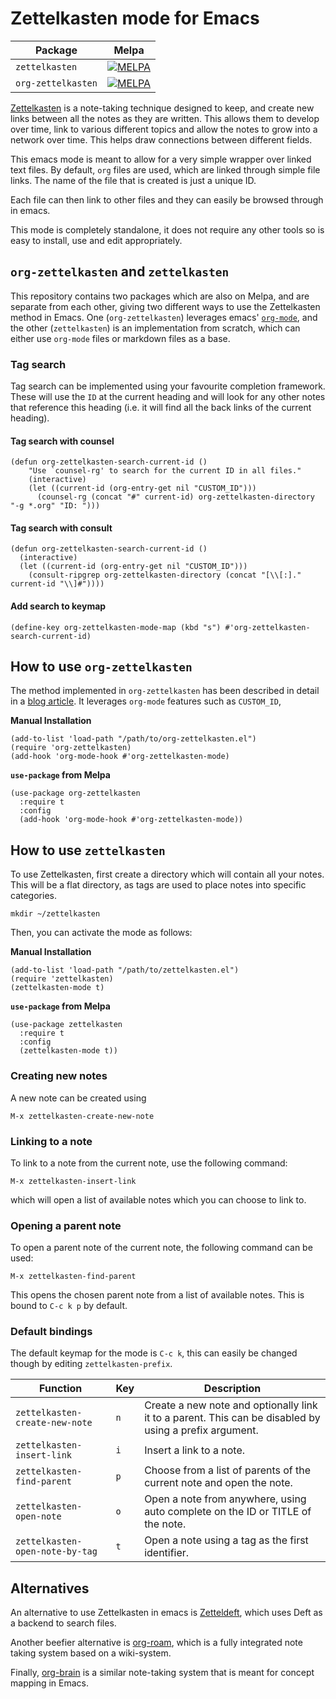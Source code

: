 # Zettelkasten mode for Emacs

| Package | Melpa |
|---|---|
| `zettelkasten` | [![MELPA](https://melpa.org/packages/zettelkasten-badge.svg)](https://melpa.org/#/zettelkasten) |
| `org-zettelkasten` | [![MELPA](https://melpa.org/packages/org-zettelkasten-badge.svg)](https://melpa.org/#/org-zettelkasten) |

[Zettelkasten](https://zettelkasten.de/) is a note-taking technique designed to keep, and create new
links between all the notes as they are written. This allows them to develop over time, link to
various different topics and allow the notes to grow into a network over time. This helps draw
connections between different fields.

This emacs mode is meant to allow for a very simple wrapper over linked text files. By default,
`org` files are used, which are linked through simple file links. The name of the file that is
created is just a unique ID.

Each file can then link to other files and they can easily be browsed through in emacs.

This mode is completely standalone, it does not require any other tools so is easy to install, use
and edit appropriately.

## `org-zettelkasten` and `zettelkasten`

This repository contains two packages which are also on Melpa, and are separate from each other,
giving two different ways to use the Zettelkasten method in Emacs.  One (`org-zettelkasten`)
leverages emacs' [`org-mode`](https://orgmode.org/), and the other (`zettelkasten`) is an
implementation from scratch, which can either use `org-mode` files or markdown files as a base.

### Tag search

Tag search can be implemented using your favourite completion framework.  These will use the `ID` at
the current heading and will look for any other notes that reference this heading (i.e. it will find
all the back links of the current heading).

#### Tag search with counsel

``` emacs-lisp
(defun org-zettelkasten-search-current-id ()
    "Use `counsel-rg' to search for the current ID in all files."
    (interactive)
    (let ((current-id (org-entry-get nil "CUSTOM_ID")))
      (counsel-rg (concat "#" current-id) org-zettelkasten-directory "-g *.org" "ID: ")))
```

#### Tag search with consult

``` emacs-lisp
(defun org-zettelkasten-search-current-id ()
  (interactive)
  (let ((current-id (org-entry-get nil "CUSTOM_ID")))
    (consult-ripgrep org-zettelkasten-directory (concat "[\\[:]." current-id "\\]#"))))
```

#### Add search to keymap

``` emacs-lisp
(define-key org-zettelkasten-mode-map (kbd "s") #'org-zettelkasten-search-current-id)
```

## How to use `org-zettelkasten`

The method implemented in `org-zettelkasten` has been described in detail in a [blog
article](https://yannherklotz.com/blog/2020-12-21-introduction-to-luhmanns-zettelkasten.html).  It
leverages `org-mode` features such as `CUSTOM_ID`,

**Manual Installation**

``` emacs-lisp
(add-to-list 'load-path "/path/to/org-zettelkasten.el")
(require 'org-zettelkasten)
(add-hook 'org-mode-hook #'org-zettelkasten-mode)
```

**`use-package` from Melpa**

``` emacs-lisp
(use-package org-zettelkasten
  :require t
  :config
  (add-hook 'org-mode-hook #'org-zettelkasten-mode))
```

## How to use `zettelkasten`

To use Zettelkasten, first create a directory which will contain all your notes. This will be a flat
directory, as tags are used to place notes into specific categories.

``` shell
mkdir ~/zettelkasten
```

Then, you can activate the mode as follows:

**Manual Installation**

```emacs-lisp
(add-to-list 'load-path "/path/to/zettelkasten.el")
(require 'zettelkasten)
(zettelkasten-mode t)
```

**`use-package` from Melpa**

``` emacs-lisp
(use-package zettelkasten
  :require t
  :config
  (zettelkasten-mode t))
```

### Creating new notes

A new note can be created using

``` text
M-x zettelkasten-create-new-note
```

### Linking to a note

To link to a note from the current note, use the following command:

``` text
M-x zettelkasten-insert-link
```

which will open a list of available notes which you can choose to link to.

### Opening a parent note

To open a parent note of the current note, the following command can be used:

``` text
M-x zettelkasten-find-parent
```

This opens the chosen parent note from a list of available notes. This is bound to `C-c k p` by
default.

### Default bindings

The default keymap for the mode is `C-c k`, this can easily be changed though by editing
`zettelkasten-prefix`.

| Function | Key | Description |
|---|---|---|
| `zettelkasten-create-new-note` | `n` | Create a new note and optionally link it to a parent. This can be disabled by using a prefix argument. |
| `zettelkasten-insert-link` | `i` | Insert a link to a note. |
| `zettelkasten-find-parent` | `p` | Choose from a list of parents of the current note and open the note. |
| `zettelkasten-open-note` | `o` | Open a note from anywhere, using auto complete on the ID or TITLE of the note. |
| `zettelkasten-open-note-by-tag` | `t` | Open a note using a tag as the first identifier. |

## Alternatives

An alternative to use Zettelkasten in emacs is [Zetteldeft](https://github.com/EFLS/zetteldeft),
which uses Deft as a backend to search files.

Another beefier alternative is [org-roam](https://github.com/jethrokuan/org-roam/), which is a fully
integrated note taking system based on a wiki-system.

Finally, [org-brain](https://github.com/Kungsgeten/org-brain) is a similar note-taking system that
is meant for concept mapping in Emacs.
